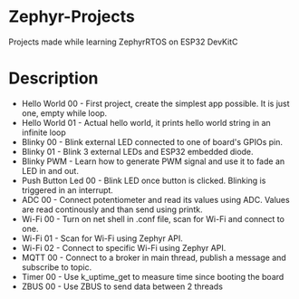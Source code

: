 # Zephyr-Projects
Projects made while learning ZephyrRTOS on ESP32 DevKitC

# Description

- Hello World 00 - First project, create the simplest app possible. It is just one, empty while loop.
- Hello World 01 - Actual hello world, it prints hello world string in an infinite loop
- Blinky 00 - Blink external LED connected to one of board's GPIOs pin. 
- Blinky 01 - Blink 3 external LEDs and ESP32 embedded diode.
- Blinky PWM - Learn how to generate PWM signal and use it to fade an LED in and out.
- Push Button Led 00 - Blink LED once button is clicked. Blinking is triggered in an interrupt.
- ADC 00 - Connect potentiometer and read its values using ADC. Values are read continously and than send using printk.
- Wi-Fi 00 - Turn on net shell in .conf file, scan for Wi-Fi and connect to one.
- Wi-Fi 01 - Scan for Wi-Fi using Zephyr API.
- Wi-Fi 02 - Connect to specific Wi-Fi using Zephyr API.
- MQTT 00 - Connect to a broker in main thread, publish a message and subscribe to topic.
- Timer 00 - Use k_uptime_get to measure time since booting the board
- ZBUS 00 - Use ZBUS to send data between 2 threads
